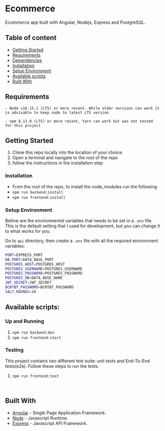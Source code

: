 # Ecommerce

<p>

Ecommerce app built with Angular, Nodejs, Express and PostgreSQL.
<br>
<!-- [Click here to see Front-End demo](http://udacity-udagram-bucket.s3-website-us-east-1.amazonaws.com/home) -->

</p>



## Table of content

- [Getting Started](#Getting-Started)
- [Requirements](#Requirements)
- [Dependencies](./docs/dependencies.md)
- [Installation](#Installation)
- [Setup Environment](#Setup-Environment)
- [Available scripts](#available-scripts)
- [Built With](#Built-With)


## Requirements

```
- Node v16.15.1 (LTS) or more recent. While older versions can work it is advisable to keep node to latest LTS version

- npm 8.11.0 (LTS) or more recent, Yarn can work but was not tested for this project
```

## Getting Started

1. Clone this repo locally into the location of your choice.
1. Open a terminal and navigate to the root of the repo
1. follow the instructions in the installation step

### Installation
- From the root of the repo, to install the node_modules run the following: 
- `npm run backend:install`
- `npm run frontend:install`


### Setup Environment
Bellow are the environmental variables that needs to be set in a `.env` file. This is the default setting that I used for development, but you can change it to what works for you.

Go to `api` directory, then create a `.env` file with all the required environment variables:


```bash
PORT=EXPRESS_PORT
DB_PORT=DATA_BASE_PORT
POSTGRES_HOST=POSTGRES_HOST
POSTGRES_USERNAME=POSTGRES_USERNAME
POSTGRES_PASSWORD=POSTGRES_PASSWORD
POSTGRES_DB=DATA_BASE_NAME
JWT_SECRET=JWT_SECRET
BCRYBT_PASSWORD=BCRYBT_PASSWORD
SALT_ROUNDS=10
```


## Available scripts:

### Up and Running

1. `npm run backend:dev`
2. `npm run frontend:start`


### Testing

This project contains two different test suite: unit tests and End-To-End tests(e2e). Follow these steps to run the tests.

1. `npm run frontend:test`

<br>

## Built With

- [Angular](https://angular.io/) - Single Page Application Framework.
- [Node](https://nodejs.org) - Javascript Runtime.
- [Express](https://expressjs.com/) - Javascript API Framework.
